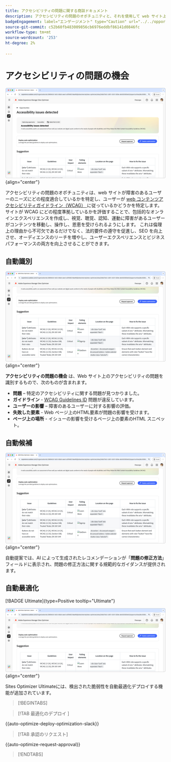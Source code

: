 ```yaml
---
title: アクセシビリティの問題に関する商談ドキュメント
description: アクセシビリティの問題のオポチュニティと、それを使用して web サイト上ののセキュリティを強化する方法について説明します。
badgeEngagement: label="エンゲージメント" type="Caution" url="../../opportunity-types/engagement.md" tooltip="エンゲージメント"
source-git-commit: c52b60fb483009856cb6976eddbf86141d0846fc
workflow-type: tm+mt
source-wordcount: '253'
ht-degree: 2%

---
```



# アクセシビリティの問題の機会

![ アクセシビリティの問題の機会 ](./assets/accessibility-issues/hero.png){align="center"}

アクセシビリティの問題のオポチュニティは、web サイトが障害のあるユーザーのニーズにどの程度適合しているかを特定し、ユーザーが [web コンテンツアクセシビリティガイドライン（WCAG） ](https://www.w3.org/TR/WCAG21/) に従っているかどうかを特定します。 サイトが WCAG にどの程度準拠しているかを評価することで、包括的なオンラインエクスペリエンスを作成し、視覚、聴覚、認知、運動に障害があるユーザーがコンテンツを移動し、操作し、恩恵を受けられるようにします。 これは倫理上の理由から不可欠であるだけでなく、法的要件の遵守を促進し、SEO を向上させ、オーディエンスのリーチを増やし、ユーザーエクスペリエンスとビジネスパフォーマンスの両方を向上させることができます。

## 自動識別

![ アクセシビリティの問題の自動識別 ](./assets/accessibility-issues/auto-identify.png){align="center"}

**アクセシビリティの問題の機会** は、Web サイト上のアクセシビリティの問題を識別するもので、次のものが含まれます。

* **問題** – 特定のアクセシビリティに関する問題が見つかりました。
* **ガイドライン** - [WCAG Guidelines ID](https://www.w3.org/TR/WCAG21/) 問題が違反しています。
* **ユーザーの影響** – 障害のあるユーザーに対する影響の評価。
* **失敗した要素** - Web ページ上のHTML要素が問題の影響を受けます。
* **ページ上の場所** - イシューの影響を受けるページ上の要素のHTML スニペット。

## 自動候補

![ アクセシビリティの問題を自動提案 ](./assets/accessibility-issues/auto-suggest.png){align="center"}

自動提案では、AI によって生成されたレコメンデーションが「**問題の修正方法**」フィールドに表示され、問題の修正方法に関する規範的なガイダンスが提供されます。

## 自動最適化

[!BADGE Ultimate]{type=Positive tooltip="Ultimate"}

![ アクセシビリティの問題の自動最適化 ](./assets/accessibility-issues/auto-optimize.png){align="center"}

Sites Optimizer Ultimateには、検出された脆弱性を自動最適化デプロイする機能が追加されています。

>[!BEGINTABS]

>[!TAB  最適化のデプロイ ]

{{auto-optimize-deploy-optimization-slack}}

>[!TAB 承認のリクエスト]

{{auto-optimize-request-approval}}

>[!ENDTABS]
